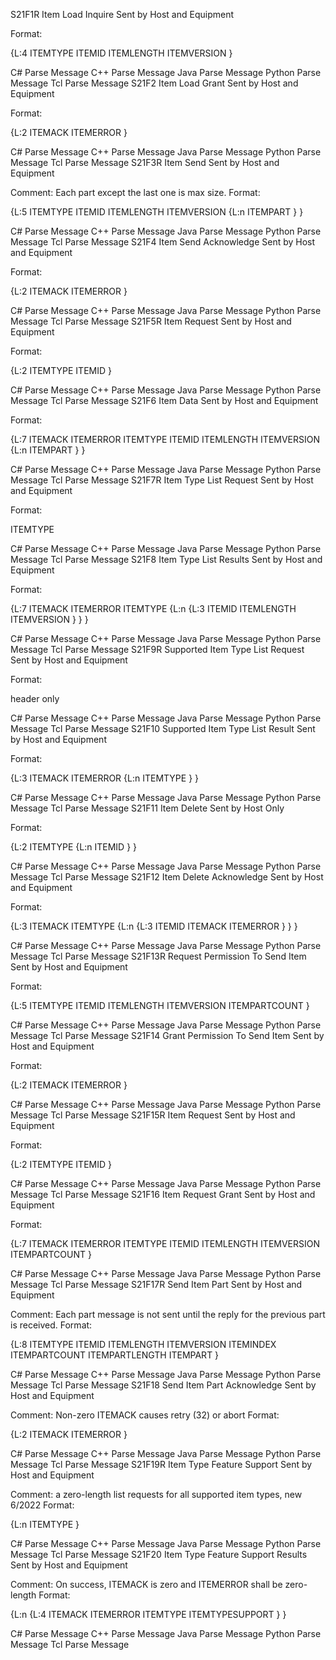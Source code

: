 S21F1R	Item Load Inquire	Sent by Host and Equipment


Format:

{L:4
ITEMTYPE
ITEMID
ITEMLENGTH
ITEMVERSION
}

C# Parse Message    C++ Parse Message    Java Parse Message    Python Parse Message    Tcl Parse Message
S21F2	Item Load Grant	Sent by Host and Equipment


Format:

{L:2
ITEMACK
ITEMERROR
}

C# Parse Message    C++ Parse Message    Java Parse Message    Python Parse Message    Tcl Parse Message
S21F3R	Item Send	Sent by Host and Equipment


Comment: Each part except the last one is max size.
Format:


{L:5
ITEMTYPE
ITEMID
ITEMLENGTH
ITEMVERSION
{L:n
ITEMPART
}
}

C# Parse Message    C++ Parse Message    Java Parse Message    Python Parse Message    Tcl Parse Message
S21F4	Item Send Acknowledge	Sent by Host and Equipment


Format:

{L:2
ITEMACK
ITEMERROR
}

C# Parse Message    C++ Parse Message    Java Parse Message    Python Parse Message    Tcl Parse Message
S21F5R	Item Request	Sent by Host and Equipment


Format:

{L:2
ITEMTYPE
ITEMID
}

C# Parse Message    C++ Parse Message    Java Parse Message    Python Parse Message    Tcl Parse Message
S21F6	Item Data	Sent by Host and Equipment


Format:

{L:7
ITEMACK
ITEMERROR
ITEMTYPE
ITEMID
ITEMLENGTH
ITEMVERSION
{L:n
ITEMPART
}
}

C# Parse Message    C++ Parse Message    Java Parse Message    Python Parse Message    Tcl Parse Message
S21F7R	Item Type List Request	Sent by Host and Equipment


Format:

ITEMTYPE

C# Parse Message    C++ Parse Message    Java Parse Message    Python Parse Message    Tcl Parse Message
S21F8	Item Type List Results	Sent by Host and Equipment


Format:

{L:7
ITEMACK
ITEMERROR
ITEMTYPE
{L:n
{L:3
ITEMID
ITEMLENGTH
ITEMVERSION
}
}
}

C# Parse Message    C++ Parse Message    Java Parse Message    Python Parse Message    Tcl Parse Message
S21F9R	Supported Item Type List Request	Sent by Host and Equipment


Format:

header only

C# Parse Message    C++ Parse Message    Java Parse Message    Python Parse Message    Tcl Parse Message
S21F10	Supported Item Type List Result	Sent by Host and Equipment


Format:

{L:3
ITEMACK
ITEMERROR
{L:n
ITEMTYPE
}
}

C# Parse Message    C++ Parse Message    Java Parse Message    Python Parse Message    Tcl Parse Message
S21F11	Item Delete	Sent by Host Only


Format:

{L:2
ITEMTYPE
{L:n
ITEMID
}
}

C# Parse Message    C++ Parse Message    Java Parse Message    Python Parse Message    Tcl Parse Message
S21F12	Item Delete Acknowledge	Sent by Host and Equipment


Format:

{L:3
ITEMACK
ITEMTYPE
{L:n
{L:3
ITEMID
ITEMACK
ITEMERROR
}
}
}

C# Parse Message    C++ Parse Message    Java Parse Message    Python Parse Message    Tcl Parse Message
S21F13R	Request Permission To Send Item	Sent by Host and Equipment


Format:

{L:5
ITEMTYPE
ITEMID
ITEMLENGTH
ITEMVERSION
ITEMPARTCOUNT
}

C# Parse Message    C++ Parse Message    Java Parse Message    Python Parse Message    Tcl Parse Message
S21F14	Grant Permission To Send Item	Sent by Host and Equipment


Format:

{L:2
ITEMACK
ITEMERROR
}

C# Parse Message    C++ Parse Message    Java Parse Message    Python Parse Message    Tcl Parse Message
S21F15R	Item Request	Sent by Host and Equipment


Format:

{L:2
ITEMTYPE
ITEMID
}

C# Parse Message    C++ Parse Message    Java Parse Message    Python Parse Message    Tcl Parse Message
S21F16	Item Request Grant	Sent by Host and Equipment


Format:

{L:7
ITEMACK
ITEMERROR
ITEMTYPE
ITEMID
ITEMLENGTH
ITEMVERSION
ITEMPARTCOUNT
}

C# Parse Message    C++ Parse Message    Java Parse Message    Python Parse Message    Tcl Parse Message
S21F17R	Send Item Part	Sent by Host and Equipment


Comment: Each part message is not sent until the reply for the previous part is received.
Format:


{L:8
ITEMTYPE
ITEMID
ITEMLENGTH
ITEMVERSION
ITEMINDEX
ITEMPARTCOUNT
ITEMPARTLENGTH
ITEMPART
}

C# Parse Message    C++ Parse Message    Java Parse Message    Python Parse Message    Tcl Parse Message
S21F18	Send Item Part Acknowledge	Sent by Host and Equipment


Comment: Non-zero ITEMACK causes retry (32) or abort
Format:


{L:2
ITEMACK
ITEMERROR
}

C# Parse Message    C++ Parse Message    Java Parse Message    Python Parse Message    Tcl Parse Message
S21F19R	Item Type Feature Support	Sent by Host and Equipment


Comment: a zero-length list requests for all supported item types, new 6/2022
Format:


{L:n
ITEMTYPE
}

C# Parse Message    C++ Parse Message    Java Parse Message    Python Parse Message    Tcl Parse Message
S21F20	Item Type Feature Support Results	Sent by Host and Equipment


Comment: On success, ITEMACK is zero and ITEMERROR shall be zero-length
Format:


{L:n
{L:4
ITEMACK
ITEMERROR
ITEMTYPE
ITEMTYPESUPPORT
}
}

C# Parse Message    C++ Parse Message    Java Parse Message    Python Parse Message    Tcl Parse Message